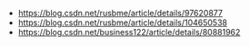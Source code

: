 - https://blog.csdn.net/rusbme/article/details/97620877
- https://blog.csdn.net/rusbme/article/details/104650538
- https://blog.csdn.net/business122/article/details/80881962

